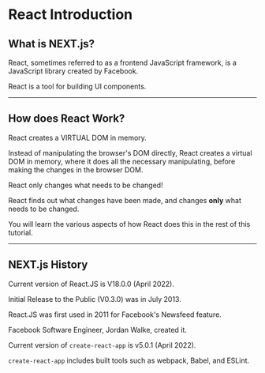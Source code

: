 # React Introduction


## What is NEXT.js?

React, sometimes referred to as a frontend JavaScript framework, is a JavaScript library created by Facebook.

React is a tool for building UI components.

----------

## How does React Work?

React creates a VIRTUAL DOM in memory.

Instead of manipulating the browser's DOM directly, React creates a virtual DOM in memory, where it does all the necessary manipulating, before making the changes in the browser DOM.

React only changes what needs to be changed!

React finds out what changes have been made, and changes  **only**  what needs to be changed.

You will learn the various aspects of how React does this in the rest of this tutorial.

----------

## NEXT.js History

Current version of React.JS is V18.0.0 (April 2022).

Initial Release to the Public (V0.3.0) was in July 2013.

React.JS was first used in 2011 for Facebook's Newsfeed feature.

Facebook Software Engineer, Jordan Walke, created it.

Current version of  `create-react-app`  is v5.0.1 (April 2022).

`create-react-app`  includes built tools such as webpack, Babel, and ESLint.